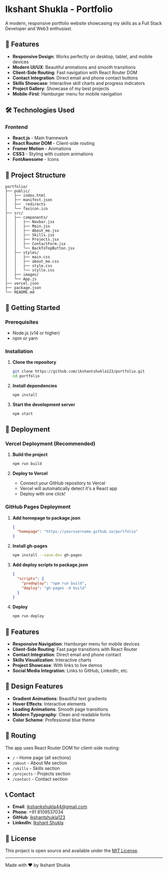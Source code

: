 # Ikshant Shukla - Portfolio

A modern, responsive portfolio website showcasing my skills as a Full Stack Developer and Web3 enthusiast.

## 🚀 Features

- **Responsive Design**: Works perfectly on desktop, tablet, and mobile devices
- **Modern UI/UX**: Beautiful animations and smooth transitions
- **Client-Side Routing**: Fast navigation with React Router DOM
- **Contact Integration**: Direct email and phone contact buttons
- **Skills Showcase**: Interactive skill charts and progress indicators
- **Project Gallery**: Showcase of my best projects
- **Mobile-First**: Hamburger menu for mobile navigation

## 🛠️ Technologies Used

### Frontend
- **React.js** - Main framework
- **React Router DOM** - Client-side routing
- **Framer Motion** - Animations
- **CSS3** - Styling with custom animations
- **FontAwesome** - Icons

## 📁 Project Structure

```
portfolio/
├── public/
│   ├── index.html
│   ├── manifest.json
│   ├── _redirects
│   └── favicon.ico
├── src/
│   ├── components/
│   │   ├── Navbar.jsx
│   │   ├── Main.jsx
│   │   ├── About_me.jsx
│   │   ├── Skills.jsx
│   │   ├── Projects.jsx
│   │   ├── ContactForm.jsx
│   │   └── BackToTopButton.jsx
│   ├── styles/
│   │   ├── main.css
│   │   ├── about_me.css
│   │   ├── style.css
│   │   └── stylle.css
│   ├── images/
│   └── App.js
├── vercel.json
├── package.json
└── README.md
```

## 🚀 Getting Started

### Prerequisites
- Node.js (v14 or higher)
- npm or yarn

### Installation

1. **Clone the repository**
   ```bash
   git clone https://github.com/ikshantshukla123/portfolio.git
   cd portfolio
   ```

2. **Install dependencies**
   ```bash
   npm install
   ```

3. **Start the development server**
   ```bash
   npm start
   ```

## 🚀 Deployment

### Vercel Deployment (Recommended)

1. **Build the project**
   ```bash
   npm run build
   ```

2. **Deploy to Vercel**
   - Connect your GitHub repository to Vercel
   - Vercel will automatically detect it's a React app
   - Deploy with one click!

### GitHub Pages Deployment

1. **Add homepage to package.json**
   ```json
   {
     "homepage": "https://yourusername.github.io/portfolio"
   }
   ```

2. **Install gh-pages**
   ```bash
   npm install --save-dev gh-pages
   ```

3. **Add deploy scripts to package.json**
   ```json
   {
     "scripts": {
       "predeploy": "npm run build",
       "deploy": "gh-pages -d build"
     }
   }
   ```

4. **Deploy**
   ```bash
   npm run deploy
   ```

## 📱 Features

- **Responsive Navigation**: Hamburger menu for mobile devices
- **Client-Side Routing**: Fast page transitions with React Router
- **Contact Integration**: Direct email and phone contact
- **Skills Visualization**: Interactive charts
- **Project Showcase**: With links to live demos
- **Social Media Integration**: Links to GitHub, LinkedIn, etc.

## 🎨 Design Features

- **Gradient Animations**: Beautiful text gradients
- **Hover Effects**: Interactive elements
- **Loading Animations**: Smooth page transitions
- **Modern Typography**: Clean and readable fonts
- **Color Scheme**: Professional blue theme

## 🔧 Routing

The app uses React Router DOM for client-side routing:

- `/` - Home page (all sections)
- `/about` - About Me section
- `/skills` - Skills section
- `/projects` - Projects section
- `/contact` - Contact section

## 📞 Contact

- **Email**: ikshankshukla44@gmail.com
- **Phone**: +91 8109537034
- **GitHub**: [ikshantshukla123](https://github.com/ikshantshukla123)
- **LinkedIn**: [Ikshant Shukla](https://www.linkedin.com/in/ikshant-shukla-097771327/)

## 📄 License

This project is open source and available under the [MIT License](LICENSE).

---

Made with ❤️ by Ikshant Shukla

